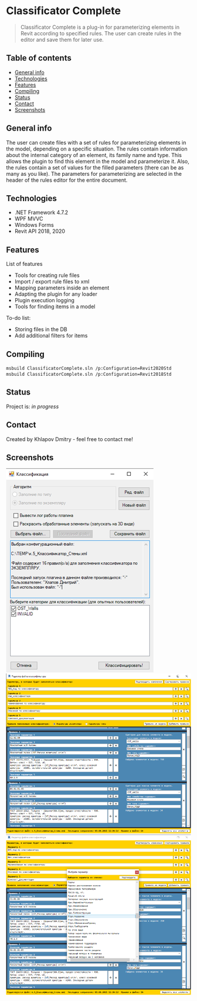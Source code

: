 ﻿# Classificator Complete
> Classificator Complete is a plug-in for parameterizing elements in Revit according to specified rules. 
	The user can create rules in the editor and save them for later use.
  

## Table of contents
* [General info](#general-info)
* [Technologies](#technologies)
* [Features](#features)
* [Сompiling](#сompiling)
* [Status](#status)
* [Contact](#contact)
* [Screenshots](#screenshots)

## General info
The user can create files with a set of rules for parameterizing elements in the model, depending on a specific situation. 
The rules contain information about the internal category of an element, its family name and type. 
This allows the plugin to find this element in the model and parameterize it. 
Also, the rules contain a set of values ​​for the filled parameters (there can be as many as you like). 
The parameters for parameterizing are selected in the header of the rules editor for the entire document.

## Technologies
* .NET Framework 4.7.2
* WPF MVVC
* Windows Forms
* Revit API 2018, 2020

## Features
List of features
* Tools for creating rule files
* Import / export rule files to xml
* Mapping parameters inside an element
* Adapting the plugin for any loader
* Plugin execution logging
* Tools for finding items in a model

To-do list:
* Storing files in the DB
* Add additional filters for items

## Сompiling
```
msbuild ClassificatorComplete.sln /p:Configuration=Revit2020Std
msbuild ClassificatorComplete.sln /p:Configuration=Revit2018Std
```

## Status
Project is: _in progress_

## Contact
Created by Khlapov Dmitry - feel free to contact me!

## Screenshots
![Slide1](./Docs/slide1.png)
![Slide2](./Docs/slide2.png)
![Slide3](./Docs/slide3.png)